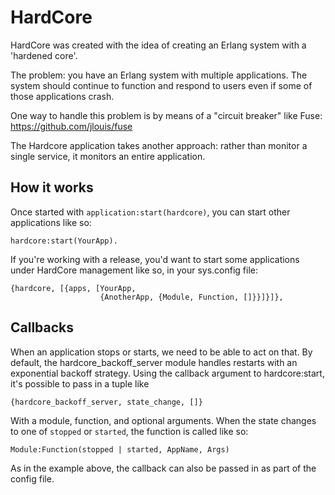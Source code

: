 HardCore
========

HardCore was created with the idea of creating an Erlang system with a
'hardened core'.

The problem: you have an Erlang system with multiple applications.
The system should continue to function and respond to users even if
some of those applications crash.

One way to handle this problem is by means of a "circuit breaker" like
Fuse: https://github.com/jlouis/fuse

The Hardcore application takes another approach: rather than monitor a
single service, it monitors an entire application.

How it works
------------

Once started with `application:start(hardcore)`, you can start other
applications like so:

    hardcore:start(YourApp).

If you're working with a release, you'd want to start some
applications under HardCore management like so, in your sys.config file:


    {hardcore, [{apps, [YourApp,
                        {AnotherApp, {Module, Function, []}}]}]},

Callbacks
---------

When an application stops or starts, we need to be able to act on
that.  By default, the hardcore_backoff_server module handles restarts
with an exponential backoff strategy.  Using the callback argument to
hardcore:start, it's possible to pass in a tuple like

    {hardcore_backoff_server, state_change, []}

With a module, function, and optional arguments.  When the state
changes to one of `stopped` or `started`, the function is called like so:

    Module:Function(stopped | started, AppName, Args)

As in the example above, the callback can also be passed in as part of
the config file.
